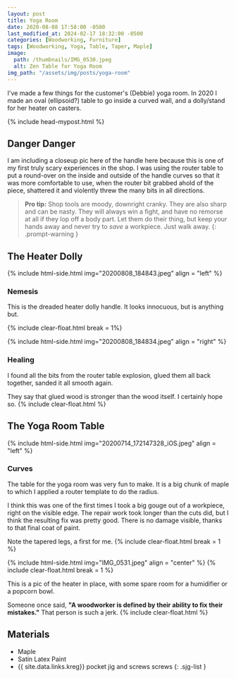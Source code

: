 ```yaml
---
layout: post
title: Yoga Room
date: 2020-08-08 17:58:00 -0500
last_modified_at: 2024-02-17 18:32:00 -0500
categories: [Woodworking, Furniture]
tags: [Woodworking, Yoga, Table, Taper, Maple]
image:
  path: /thumbnails/IMG_0530.jpeg
  alt: Zen Table for Yoga Room
img_path: "/assets/img/posts/yoga-room"
---
```


I've made a few things for the customer's (Debbie) yoga room. In 2020 I made an oval (ellipsoid?) table to go inside a curved wall, and a dolly/stand for her heater on casters.

{% include head-mypost.html %}

## Danger Danger

I am including a closeup pic here of the handle here because this is one of my first truly scary experiences in the shop. I was using the router table to put a round-over on the inside and outside of the handle curves so that it was more comfortable to use, when the router bit grabbed ahold of the piece, shattered it and violently threw the many bits in all directions.

> **Pro tip:** Shop tools are moody, downright cranky. They are also sharp and can be nasty. They will always win a fight, and have no remorse at all if they lop off a body part. Let them do their thing, but keep your hands away and never try to _save_ a workpiece. Just walk away.
{: .prompt-warning }

## The Heater Dolly

{% include html-side.html img="20200808_184843.jpeg" align = "left" %}

### Nemesis

This is the dreaded heater dolly handle. It looks innocuous, but is anything but.

{% include clear-float.html break = 1%}

{% include html-side.html img="20200808_184834.jpeg" align = "right" %}

### Healing

I found all the bits from the router table explosion, glued them all back together, sanded it all smooth again.

They say that glued wood is stronger than the wood itself. I certainly hope so.
{% include clear-float.html %}

## The Yoga Room Table

{% include html-side.html img="20200714_172147328_iOS.jpeg" align = "left" %}

### Curves

The table for the yoga room was very fun to make. It is a big chunk of maple to which I applied a router template to do the radius.

I think this was one of the first times I took a big gouge out of a workpiece, right on the visible edge. The repair work took longer than the cuts did, but I think the resulting fix was pretty good. There is no damage visible, thanks to that final coat of paint.

Note the tapered legs, a first for me.
{% include clear-float.html break = 1 %}

{% include html-side.html img="IMG_0531.jpeg" align = "center" %}
{% include clear-float.html break = 1 %}

This is a pic of the heater in place, with some spare room for a humidifier or a popcorn bowl.

Someone once said, **"A woodworker is defined by their ability to fix their mistakes."** That person is such a jerk.
{% include clear-float.html %}

## Materials

- Maple
- Satin Latex Paint
- {{ site.data.links.kreg}} pocket jig and screws screws
{: .sjg-list }
  